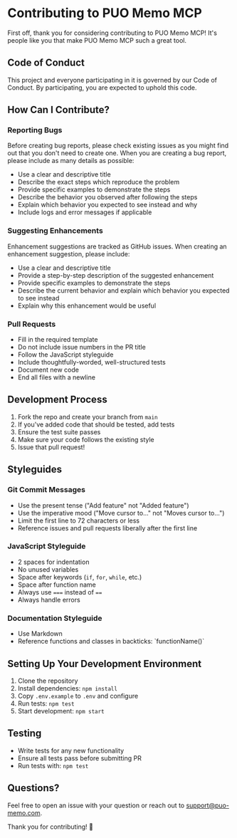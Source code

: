 # Contributing to PUO Memo MCP

First off, thank you for considering contributing to PUO Memo MCP! It's people like you that make PUO Memo MCP such a great tool.

## Code of Conduct

This project and everyone participating in it is governed by our Code of Conduct. By participating, you are expected to uphold this code.

## How Can I Contribute?

### Reporting Bugs

Before creating bug reports, please check existing issues as you might find out that you don't need to create one. When you are creating a bug report, please include as many details as possible:

* Use a clear and descriptive title
* Describe the exact steps which reproduce the problem
* Provide specific examples to demonstrate the steps
* Describe the behavior you observed after following the steps
* Explain which behavior you expected to see instead and why
* Include logs and error messages if applicable

### Suggesting Enhancements

Enhancement suggestions are tracked as GitHub issues. When creating an enhancement suggestion, please include:

* Use a clear and descriptive title
* Provide a step-by-step description of the suggested enhancement
* Provide specific examples to demonstrate the steps
* Describe the current behavior and explain which behavior you expected to see instead
* Explain why this enhancement would be useful

### Pull Requests

* Fill in the required template
* Do not include issue numbers in the PR title
* Follow the JavaScript styleguide
* Include thoughtfully-worded, well-structured tests
* Document new code
* End all files with a newline

## Development Process

1. Fork the repo and create your branch from `main`
2. If you've added code that should be tested, add tests
3. Ensure the test suite passes
4. Make sure your code follows the existing style
5. Issue that pull request!

## Styleguides

### Git Commit Messages

* Use the present tense ("Add feature" not "Added feature")
* Use the imperative mood ("Move cursor to..." not "Moves cursor to...")
* Limit the first line to 72 characters or less
* Reference issues and pull requests liberally after the first line

### JavaScript Styleguide

* 2 spaces for indentation
* No unused variables
* Space after keywords (`if`, `for`, `while`, etc.)
* Space after function name
* Always use `===` instead of `==`
* Always handle errors

### Documentation Styleguide

* Use Markdown
* Reference functions and classes in backticks: \`functionName()\`

## Setting Up Your Development Environment

1. Clone the repository
2. Install dependencies: `npm install`
3. Copy `.env.example` to `.env` and configure
4. Run tests: `npm test`
5. Start development: `npm start`

## Testing

* Write tests for any new functionality
* Ensure all tests pass before submitting PR
* Run tests with: `npm test`

## Questions?

Feel free to open an issue with your question or reach out to support@puo-memo.com.

Thank you for contributing! 🎉